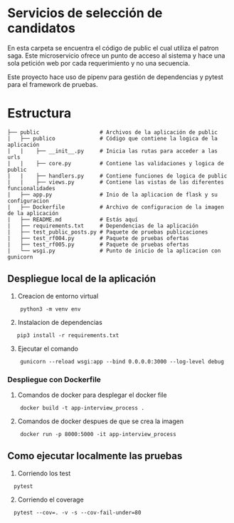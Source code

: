 # Servicios de selección de candidatos

En esta carpeta se encuentra el código de public el cual utiliza el patron saga. Este microservicio ofrece un punto de acceso al sistema y hace una sola petición web por cada requerimiento y no una secuencia.


Este proyecto hace uso de pipenv para gestión de dependencias y pytest para el framework de pruebas.

# Estructura

````
├── public                   # Archivos de la aplicación de public 
|   ├── publico              # Código que contiene la logica de la aplicación
|   |    ├── __init__.py     # Inicia las rutas para acceder a las urls
|   |    ├── core.py         # Contiene las validaciones y logica de public
|   |    ├── handlers.py     # Contiene funciones de logica de public
|   |    ├── views.py        # Contiene las vistas de las diferentes funcionalidades 
|   ├── app.py               # Inio de la aplicacion de flask y su configuracion
|   ├── Dockerfile           # Archivo de configuracion de la imagen de la aplicación
|   ├── README.md            # Estás aquí
|   ├── requirements.txt     # Dependencias de la aplicación
|   ├── test_public_posts.py # Paquete de pruebas publicaciones
|   ├── test_rf004.py        # Paquete de pruebas ofertas
|   ├── test_rf005.py        # Paquete de pruebas ofertas
|   └── wsgi.py              # Punto de inicio de la aplicacion con gunicorn 
````

## Despliegue local de la aplicación

1. Creacion de entorno virtual
```shell
    python3 -m venv env
```
2. Instalacion de dependencias 
```shell
   pip3 install -r requirements.txt 
```
3. Ejecutar el comando
```shell
    gunicorn --reload wsgi:app --bind 0.0.0.0:3000 --log-level debug
```
### Despliegue con Dockerfile

1. Comandos de docker para desplegar el docker file
```shell
    docker build -t app-interview_process .
```
2. Comandos de docker despues de que se crea la imagen
```shell
    docker run -p 8000:5000 -it app-interview_process
```

## Como ejecutar localmente las pruebas

1. Corriendo los test
```shell
  pytest
```
2. Corriendo el coverage 
```shell
  pytest --cov=. -v -s --cov-fail-under=80
```
